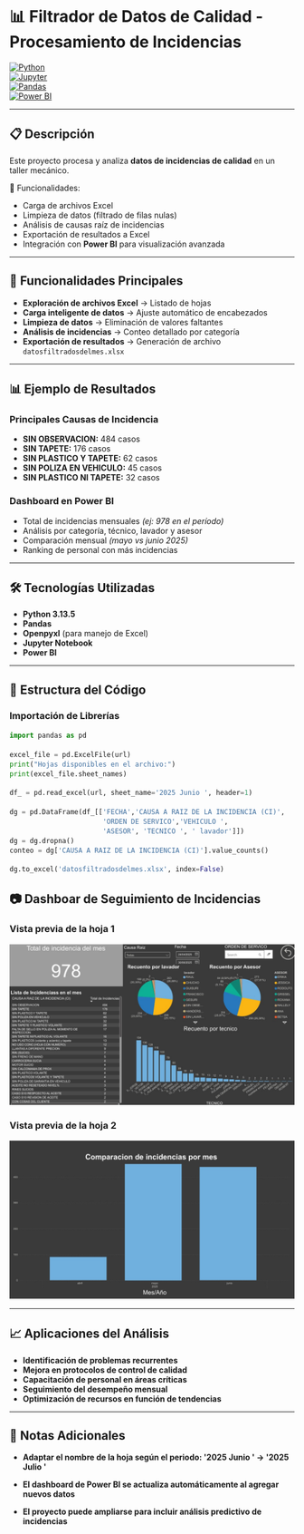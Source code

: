 # 📊 Filtrador de Datos de Calidad - Procesamiento de Incidencias  

[![Python](https://img.shields.io/badge/Python-3.13.5-blue?logo=python)](https://www.python.org/)  
[![Jupyter](https://img.shields.io/badge/Jupyter-Notebook-orange?logo=jupyter)](https://jupyter.org/)  
[![Pandas](https://img.shields.io/badge/Pandas-Data%20Analysis-success?logo=pandas)](https://pandas.pydata.org/)  
[![Power BI](https://img.shields.io/badge/Power%20BI-Dashboard-yellow?logo=powerbi)](https://powerbi.microsoft.com/)  

---

## 📋 Descripción  
Este proyecto procesa y analiza **datos de incidencias de calidad** en un taller mecánico.  

📌 Funcionalidades:  
- Carga de archivos Excel  
- Limpieza de datos (filtrado de filas nulas)  
- Análisis de causas raíz de incidencias  
- Exportación de resultados a Excel  
- Integración con **Power BI** para visualización avanzada  

---

## 🚀 Funcionalidades Principales  
- **Exploración de archivos Excel** → Listado de hojas  
- **Carga inteligente de datos** → Ajuste automático de encabezados  
- **Limpieza de datos** → Eliminación de valores faltantes  
- **Análisis de incidencias** → Conteo detallado por categoría  
- **Exportación de resultados** → Generación de archivo `datosfiltradosdelmes.xlsx`  

---

## 📊 Ejemplo de Resultados  

### Principales Causas de Incidencia  
- **SIN OBSERVACION:** 484 casos  
- **SIN TAPETE:** 176 casos  
- **SIN PLASTICO Y TAPETE:** 62 casos  
- **SIN POLIZA EN VEHICULO:** 45 casos  
- **SIN PLASTICO NI TAPETE:** 32 casos  

### Dashboard en Power BI  
- Total de incidencias mensuales *(ej: 978 en el período)*  
- Análisis por categoría, técnico, lavador y asesor  
- Comparación mensual *(mayo vs junio 2025)*  
- Ranking de personal con más incidencias  

---

## 🛠️ Tecnologías Utilizadas  
- **Python 3.13.5**  
- **Pandas**  
- **Openpyxl** (para manejo de Excel)  
- **Jupyter Notebook**  
- **Power BI**  

---

## 📁 Estructura del Código  

### Importación de Librerías  
```python
import pandas as pd

excel_file = pd.ExcelFile(url)
print("Hojas disponibles en el archivo:")
print(excel_file.sheet_names)

df_ = pd.read_excel(url, sheet_name='2025 Junio ', header=1)

dg = pd.DataFrame(df_[['FECHA','CAUSA A RAIZ DE LA INCIDENCIA (CI)',
                       'ORDEN DE SERVICO','VEHICULO ',
                       'ASESOR', 'TECNICO ', ' lavador']])
dg = dg.dropna()
conteo = dg['CAUSA A RAIZ DE LA INCIDENCIA (CI)'].value_counts()

dg.to_excel('datosfiltradosdelmes.xlsx', index=False)
```
## 📷 Dashboar de Seguimiento de Incidencias  

### Vista previa de la hoja 1
![Hoja 1](https://raw.githubusercontent.com/Kevincancino26/Control-de-calidad--filtrador-de-incidencia-/main/hoja%201.jpg)

### Vista previa de la hoja 2
![Hoja 2](https://raw.githubusercontent.com/Kevincancino26/Control-de-calidad--filtrador-de-incidencia-/main/hoja%202.jpg)


---

## 📈 Aplicaciones del Análisis
- **Identificación de problemas recurrentes**
- **Mejora en protocolos de control de calidad**
- **Capacitación de personal en áreas críticas**
- **Seguimiento del desempeño mensual**
- **Optimización de recursos en función de tendencias**

---
## 📝 Notas Adicionales

- **Adaptar el nombre de la hoja según el periodo: '2025 Junio ' → '2025 Julio '**

- **El dashboard de Power BI se actualiza automáticamente al agregar nuevos datos**

- **El proyecto puede ampliarse para incluir análisis predictivo de incidencias**
